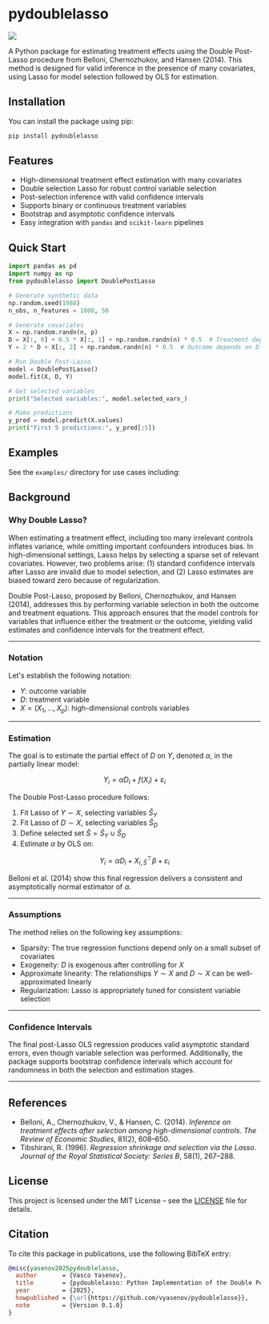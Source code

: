 # pydoublelasso

![](https://img.shields.io/badge/license-MIT-green)

A Python package for estimating treatment effects using the Double Post-Lasso procedure from Belloni, Chernozhukov, and Hansen (2014). This method is designed for valid inference in the presence of many covariates, using Lasso for model selection followed by OLS for estimation.

## Installation

You can install the package using pip:

```bash
pip install pydoublelasso
````

## Features

* High-dimensional treatment effect estimation with many covariates
* Double selection Lasso for robust control variable selection
* Post-selection inference with valid confidence intervals
* Supports binary or continuous treatment variables
* Bootstrap and asymptotic confidence intervals
* Easy integration with `pandas` and `scikit-learn` pipelines

## Quick Start

```python
import pandas as pd
import numpy as np
from pydoublelasso import DoublePostLasso

# Generate synthetic data
np.random.seed(1988)
n_obs, n_features = 1000, 50

# Generate covariates
X = np.random.randn(n, p)
D = X[:, 0] + 0.5 * X[:, 1] + np.random.randn(n) * 0.5  # Treatment depends on X0, X1
Y = 2 * D + X[:, 2] + np.random.randn(n) * 0.5  # Outcome depends on D and X2

# Run Double Post-Lasso
model = DoublePostLasso()
model.fit(X, D, Y)

# Get selected variables
print("Selected variables:", model.selected_vars_)

# Make predictions
y_pred = model.predict(X.values)
print("First 5 predictions:", y_pred[:5])
```

## Examples

See the `examples/` directory for use cases including:

## Background

### Why Double Lasso?

When estimating a treatment effect, including too many irrelevant controls inflates variance, while omitting important confounders introduces bias. In high-dimensional settings, Lasso helps by selecting a sparse set of relevant covariates. However, two problems arise: (1) standard confidence intervals after Lasso are invalid due to model selection, and (2) Lasso estimates are biased toward zero because of regularization.

Double Post-Lasso, proposed by Belloni, Chernozhukov, and Hansen (2014), addresses this by performing variable selection in both the outcome and treatment equations. This approach ensures that the model controls for variables that influence either the treatment or the outcome, yielding valid estimates and confidence intervals for the treatment effect.

---

### Notation

Let's establish the following notation:

* $Y$: outcome variable
* $D$: treatment variable
* $X = (X_1, \dots, X_p)$: high-dimensional controls variables

---

### Estimation

The goal is to estimate the partial effect of $D$ on $Y$, denoted $\alpha$, in the partially linear model:

$$
Y_i = \alpha D_i + f(X_i) + \varepsilon_i
$$

The Double Post-Lasso procedure follows:

1. Fit Lasso of $Y \sim X$, selecting variables $\hat{S}_Y$
2. Fit Lasso of $D \sim X$, selecting variables $\hat{S}_D$
3. Define selected set $\hat{S} = \hat{S}_Y \cup \hat{S}_D$
4. Estimate $\alpha$ by OLS on:

$$
Y_i = \alpha D_i + X_{i,\hat{S}}^\top \beta + \varepsilon_i
$$

Belloni et al. (2014) show this final regression delivers a consistent and asymptotically normal estimator of $\alpha$.

---

### Assumptions

The method relies on the following key assumptions:

* Sparsity: The true regression functions depend only on a small subset of covariates
* Exogeneity: $D$ is exogenous after controlling for $X$
* Approximate linearity: The relationships $Y \sim X$ and $D \sim X$ can be well-approximated linearly
* Regularization: Lasso is appropriately tuned for consistent variable selection

---

### Confidence Intervals

The final post-Lasso OLS regression produces valid asymptotic standard errors, even though variable selection was performed. Additionally, the package supports bootstrap confidence intervals which account for randomness in both the selection and estimation stages.

---

## References

* Belloni, A., Chernozhukov, V., & Hansen, C. (2014). *Inference on treatment effects after selection among high-dimensional controls*. *The Review of Economic Studies*, 81(2), 608–650.
* Tibshirani, R. (1996). *Regression shrinkage and selection via the Lasso*. *Journal of the Royal Statistical Society: Series B*, 58(1), 267–288.

## License

This project is licensed under the MIT License – see the [LICENSE](LICENSE) file for details.

## Citation

To cite this package in publications, use the following BibTeX entry:

```bibtex
@misc{yasenov2025pydoublelasso,
  author       = {Vasco Yasenov},
  title        = {pydoublelasso: Python Implementation of the Double Post-Lasso Estimator},
  year         = {2025},
  howpublished = {\url{https://github.com/vyasenov/pydoublelasso}},
  note         = {Version 0.1.0}
}
```
